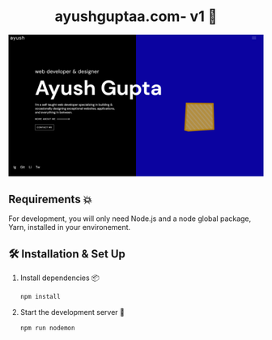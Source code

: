 <h1 align="center">
  ayushguptaa.com- v1 👾
</h1>

![Ayush Gupta ](public/img/home.png)

## Requirements 💥

For development, you will only need Node.js and a node global package, Yarn, installed in your environement.

## 🛠 Installation & Set Up

1. Install dependencies 📦

   ```sh
   npm install
   ```

2. Start the development server 🚀

   ```sh
   npm run nodemon
   ```
